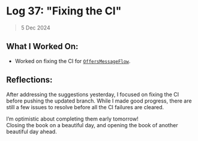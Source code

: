 # Log 37: "Fixing the CI"

> 5 Dec 2024

## What I Worked On:

- Worked on fixing the CI for
  [`OffersMessageFlow`](https://github.com/shaavan/rust-lightning/commits/44a06195007fe1605b3f93c6e99d16b69295f9bb).

## Reflections:

After addressing the suggestions yesterday, I focused on fixing the CI before
pushing the updated branch. While I made good progress, there are still a few
issues to resolve before all the CI failures are cleared.

I’m optimistic about completing them early tomorrow!  
Closing the book on a beautiful day, and opening the book of another beautiful
day ahead.
